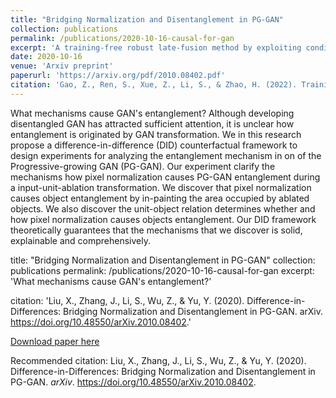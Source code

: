 ```yaml
---
title: "Bridging Normalization and Disentanglement in PG-GAN"
collection: publications
permalink: /publications/2020-10-16-causal-for-gan
excerpt: 'A training-free robust late-fusion method by exploiting conditional independence assumption and Jacobian regularization.'
date: 2020-10-16
venue: 'Arxiv preprint'
paperurl: 'https://arxiv.org/pdf/2010.08402.pdf'
citation: 'Gao, Z., Ren, S., Xue, Z., Li, S., & Zhao, H. (2022). Training-Free Robust Multimodal Learning via Sample-Wise Jacobian Regularization. arXiv. https://doi.org/10.48550/arXiv.2204.02485.'
---
```

What mechanisms cause GAN's entanglement? Although developing disentangled GAN has attracted sufficient attention, it is unclear how entanglement is originated by GAN transformation. We in this research propose a difference-in-difference (DID) counterfactual framework to design experiments for analyzing the entanglement mechanism in on of the Progressive-growing GAN (PG-GAN). Our experiment clarify the mechanisms how pixel normalization causes PG-GAN entanglement during a input-unit-ablation transformation. We discover that pixel normalization causes object entanglement by in-painting the area occupied by ablated objects. We also discover the unit-object relation determines whether and how pixel normalization causes objects entanglement. Our DID framework theoretically guarantees that the mechanisms that we discover is solid, explainable and comprehensively.

title: "Bridging Normalization and Disentanglement in PG-GAN"
collection: publications
permalink: /publications/2020-10-16-causal-for-gan
excerpt: 'What mechanisms cause GAN's entanglement?'

citation: 'Liu, X., Zhang, J., Li, S., Wu, Z., & Yu, Y. (2020). Difference-in-Differences: Bridging Normalization and Disentanglement in PG-GAN. arXiv. https://doi.org/10.48550/arXiv.2010.08402.'

[Download paper here](https://arxiv.org/pdf/2010.08402.pdf)

Recommended citation: Liu, X., Zhang, J., Li, S., Wu, Z., & Yu, Y. (2020). Difference-in-Differences: Bridging Normalization and Disentanglement in PG-GAN. *arXiv*. https://doi.org/10.48550/arXiv.2010.08402.